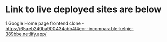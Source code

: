 # Link to live deployed sites are below 

1.Google Home page frontend clone - https://65aeb240ba900434abb4f4ec--incomparable-kelpie-389bbe.netlify.app/

